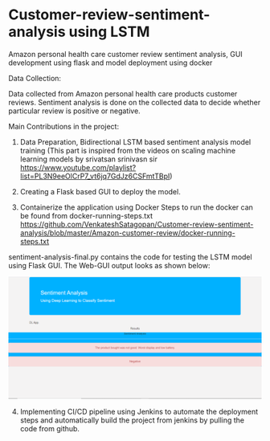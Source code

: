 # Customer-review-sentiment-analysis using LSTM
Amazon personal health care customer review sentiment analysis, GUI development using flask and model deployment using docker

Data Collection:

Data collected from Amazon personal health care products customer reviews. Sentiment analysis is done on the collected data to decide whether particular review is positive or negative.

Main Contributions in the project:

1. Data Preparation, Bidirectional LSTM based sentiment analysis model training (This part is inspired from the videos on scaling machine learning models by srivatsan srinivasn sir https://www.youtube.com/playlist?list=PL3N9eeOlCrP7_vt6jq7GdJz6CSFmtTBpI) 

2. Creating a Flask based GUI to deploy the model.

3. Containerize the application using Docker 
Steps to run the docker can be found from docker-running-steps.txt
https://github.com/VenkateshSatagopan/Customer-review-sentiment-analysis/blob/master/Amazon-customer-review/docker-running-steps.txt

sentiment-analysis-final.py contains the code for testing the LSTM model using Flask GUI. The Web-GUI output looks as shown below:

![Sentiment analyser GUI](https://github.com/VenkateshSatagopan/Customer-review-sentiment-analysis/blob/master/Amazon-customer-review/Final-page.PNG)

4. Implementing CI/CD pipeline using Jenkins to automate the deployment steps and automatically build the project from jenkins by pulling the code from github.




